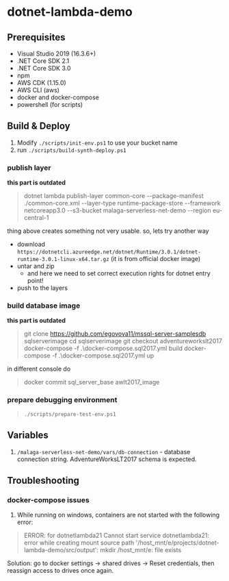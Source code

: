 # dotnet-lambda-demo

## Prerequisites

- Visual Studio 2019 (16.3.6+)
- .NET Core SDK 2.1
- .NET Core SDK 3.0
- npm
- AWS CDK (1.15.0)
- AWS CLI (aws)
- docker and docker-compose
- powershell (for scripts)

## Build & Deploy

1. Modify `./scripts/init-env.ps1` to use your bucket name
2. run `./scripts/build-synth-deploy.ps1`

### publish layer

**this part is outdated**

> dotnet lambda publish-layer common-core --package-manifest ./common-core.xml --layer-type runtime-package-store --framework netcoreapp3.0 --s3-bucket malaga-serverless-net-demo --region eu-central-1

thing above creates something not very usable.
so, lets try another way

- download `https://dotnetcli.azureedge.net/dotnet/Runtime/3.0.1/dotnet-runtime-3.0.1-linux-x64.tar.gz` (it is from official docker image)
- untar and zip
  - and here we need to set correct execution rights for dotnet entry point!
- push to the layers

### build database image

**this part is outdated**

> git clone https://github.com/egovova11/mssql-server-samplesdb sqlserverimage
> cd sqlserverimage
> git checkout adventureworkslt2017
> docker-compose -f .\docker-compose.sql2017.yml build
> docker-compose -f .\docker-compose.sql2017.yml up

in different console do

> docker commit sql_server_base awlt2017_image

### prepare debugging environment

> `./scripts/prepare-test-env.ps1`

## Variables

1. `/malaga-serverless-net-demo/vars/db-connection` - database connection string. AdventureWorksLT2017 schema is expected.

## Troubleshooting

### docker-compose issues

1. While running on windows, containers are not started with the following error:

> ERROR: for dotnetlambda21  Cannot start service dotnetlambda21: error while creating mount source path '/host_mnt/e/projects/dotnet-lambda-demo/src/output': mkdir /host_mnt/e: file exists

Solution: go to docker settings -> shared drives -> Reset credentials, then reassign access to drives once again.
